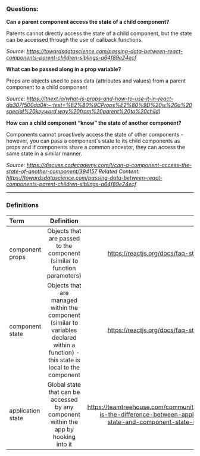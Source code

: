 ### Questions:

**Can a parent component access the state of a child component?**

Parents cannot directly access the state of a child component, but the state can be accessed through the use of callback functions.

*Source: https://towardsdatascience.com/passing-data-between-react-components-parent-children-siblings-a64f89e24ecf*

**What can be passed along in a prop variable?**

Props are objects used to pass data (attributes and values) from a parent component to a child component 

*Source: https://itnext.io/what-is-props-and-how-to-use-it-in-react-da307f500da0#:~:text=%E2%80%9CProps%E2%80%9D%20is%20a%20special%20keyword,way%20from%20parent%20to%20child)*

**How can a child component “know” the state of another component?**

Components cannot proactively access the state of other components - however, you can pass a component's state to its child components as props and if components share a common ancestor, they can access the same state in a similar manner.

*Source: https://discuss.codecademy.com/t/can-a-component-access-the-state-of-another-component/394157*
*Related Content: https://towardsdatascience.com/passing-data-between-react-components-parent-children-siblings-a64f89e24ecf*

---

### Definitions

|Term|Definition|Source|
|:--|:-:|--:|
|component props|Objects that are passed to the component (similar to function parameters)|https://reactjs.org/docs/faq-state.html|
|component state|Objects that are managed within the component (similar to variables declared within a function) - this state is local to the component|https://reactjs.org/docs/faq-state.html|
|application state|Global state that can be accessed by any component within the app by hooking into it|https://teamtreehouse.com/community/what-is-the-difference-between-application-state-and-component-state-in-react|
